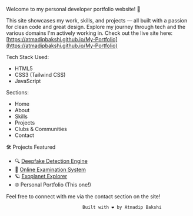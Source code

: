 Welcome to my personal developer portfolio website! 🚀

This site showcases my work, skills, and projects — all built with a passion for clean code and great design. Explore my journey through tech and the various domains I'm actively working in.
Check out the live site here: [https://atmadipbakshi.github.io/My-Portfolio](https://atmadipbakshi.github.io/My-Portfolio) 


Tech Stack Used:
- HTML5
- CSS3 (Tailwind CSS)
- JavaScript

Sections:
- Home
- About
- Skills
- Projects
- Clubs & Communities
- Contact

🛠 Projects Featured

- 🔍 [Deepfake Detection Engine](https://github.com/AtmadipBakshi/DeepFake-Detection-Engine)
- 📝 [Online Examination System](https://github.com/AtmadipBakshi/Online-Quiz-System-using-Java)
- 🪐 [Exoplanet Explorer](https://github.com/unknownguy49/exoverse-exoplanet-explorer)
- 🌐 Personal Portfolio (This one!)



Feel free to connect with me via the contact section on the site!

                                 Built with ❤️ by Atmadip Bakshi
